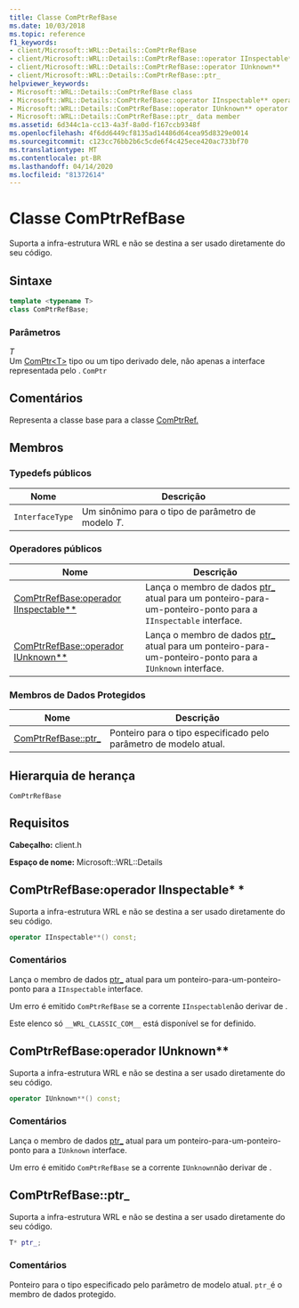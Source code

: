 ```yaml
---
title: Classe ComPtrRefBase
ms.date: 10/03/2018
ms.topic: reference
f1_keywords:
- client/Microsoft::WRL::Details::ComPtrRefBase
- client/Microsoft::WRL::Details::ComPtrRefBase::operator IInspectable**
- client/Microsoft::WRL::Details::ComPtrRefBase::operator IUnknown**
- client/Microsoft::WRL::Details::ComPtrRefBase::ptr_
helpviewer_keywords:
- Microsoft::WRL::Details::ComPtrRefBase class
- Microsoft::WRL::Details::ComPtrRefBase::operator IInspectable** operator
- Microsoft::WRL::Details::ComPtrRefBase::operator IUnknown** operator
- Microsoft::WRL::Details::ComPtrRefBase::ptr_ data member
ms.assetid: 6d344c1a-cc13-4a3f-8a0d-f167ccb9348f
ms.openlocfilehash: 4f6dd6449cf8135ad14486d64cea95d8329e0014
ms.sourcegitcommit: c123cc76bb2b6c5cde6f4c425ece420ac733bf70
ms.translationtype: MT
ms.contentlocale: pt-BR
ms.lasthandoff: 04/14/2020
ms.locfileid: "81372614"
---
```

# <a name="comptrrefbase-class"></a>Classe ComPtrRefBase

Suporta a infra-estrutura WRL e não se destina a ser usado diretamente do seu código.

## <a name="syntax"></a>Sintaxe

```cpp
template <typename T>
class ComPtrRefBase;
```

### <a name="parameters"></a>Parâmetros

*T*<br/>
Um [ComPtr\<T>](comptr-class.md) tipo ou um tipo derivado dele, não apenas a interface representada pelo . `ComPtr`

## <a name="remarks"></a>Comentários

Representa a classe base para a classe [ComPtrRef.](comptrref-class.md)

## <a name="members"></a>Membros

### <a name="public-typedefs"></a>Typedefs públicos

Nome            | Descrição
--------------- | -------------------------------------------------
`InterfaceType` | Um sinônimo para o tipo de parâmetro de modelo *T*.

### <a name="public-operators"></a>Operadores públicos

Nome                                                                       | Descrição
-------------------------------------------------------------------------- | -----------------------------------------------------------------------------------------------------
[ComPtrRefBase:operador IInspectable**](#operator-iinspectable-star-star) | Lança o membro de dados [ptr_](#ptr) atual para um ponteiro-para-um-ponteiro-ponto para a `IInspectable` interface.
[ComPtrRefBase::operador IUnknown**](#operator-iunknown-star-star)         | Lança o membro de dados [ptr_](#ptr) atual para um ponteiro-para-um-ponteiro-ponto para a `IUnknown` interface.

### <a name="protected-data-members"></a>Membros de Dados Protegidos

Nome                        | Descrição
--------------------------- | ----------------------------------------------------------------
[ComPtrRefBase::ptr_](#ptr) | Ponteiro para o tipo especificado pelo parâmetro de modelo atual.

## <a name="inheritance-hierarchy"></a>Hierarquia de herança

`ComPtrRefBase`

## <a name="requirements"></a>Requisitos

**Cabeçalho:** client.h

**Espaço de nome:** Microsoft::WRL::Details

## <a name="comptrrefbaseoperator-iinspectable-operator"></a><a name="operator-iinspectable-star-star"></a>ComPtrRefBase:operador IInspectable\* \*

Suporta a infra-estrutura WRL e não se destina a ser usado diretamente do seu código.

```cpp
operator IInspectable**() const;
```

### <a name="remarks"></a>Comentários

Lança o membro de dados [ptr_](#ptr) atual para um ponteiro-para-um-ponteiro-ponto para a `IInspectable` interface.

Um erro é emitido `ComPtrRefBase` se a corrente `IInspectable`não derivar de .

Este elenco só `__WRL_CLASSIC_COM__` está disponível se for definido.

## <a name="comptrrefbaseoperator-iunknown-operator"></a><a name="operator-iunknown-star-star"></a>ComPtrRefBase:operador IUnknown**

Suporta a infra-estrutura WRL e não se destina a ser usado diretamente do seu código.

```cpp
operator IUnknown**() const;
```

### <a name="remarks"></a>Comentários

Lança o membro de dados [ptr_](#ptr) atual para um ponteiro-para-um-ponteiro-ponto para a `IUnknown` interface.

Um erro é emitido `ComPtrRefBase` se a corrente `IUnknown`não derivar de .

## <a name="comptrrefbaseptr_"></a><a name="ptr"></a>ComPtrRefBase::ptr_

Suporta a infra-estrutura WRL e não se destina a ser usado diretamente do seu código.

```cpp
T* ptr_;
```

### <a name="remarks"></a>Comentários

Ponteiro para o tipo especificado pelo parâmetro de modelo atual. `ptr_`é o membro de dados protegido.
